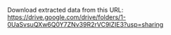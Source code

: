 Download extracted data from this URL: https://drive.google.com/drive/folders/1-0UaSvsuQXw6Q0Y7ZNv39R2rVC9lZIE3?usp=sharing
